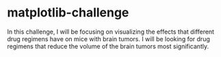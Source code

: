 # matplotlib-challenge
In this challenge, I will be focusing on visualizing the effects that different drug regimens have on mice with brain tumors. 
I will be looking for drug regimens that reduce the volume of the brain tumors most significantly. 
